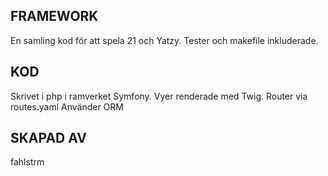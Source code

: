 FRAMEWORK
---------------
En samling kod för att spela 21 och Yatzy.
Tester och makefile inkluderade.

KOD
--------------
Skrivet i php i ramverket Symfony.
Vyer renderade med Twig. Router via routes.yaml
Använder ORM


SKAPAD AV
--------------
fahlstrm